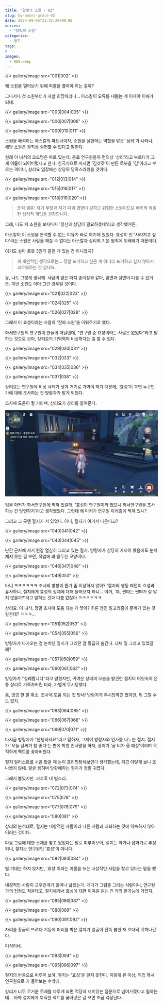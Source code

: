 ```yaml
---
title: "달빛의 소원 - 02"
slug: by-moons-grace-02
date: 2024-09-06T21:52:24+09:00
series:
  - "달빛의 소원"
categories:
  - 명조
tags:
#  - 
images:
  - 065.webp
---
```


{{< gallery/image src="001|002" >}}

왜 소원을 열어보기 위해 퍼즐을 풀어야 하는 걸까?

그나저나 첫 소원부터가 자살 희망이라니... 아스칼이 오류를 내뿜는 게 이제야 이해가 되네.

{{< gallery/image src="003|004|005" >}}

{{< gallery/image src="006|007|008" >}}

{{< gallery/image src="009|010|011" >}}

소원을 해석하는 아스칼의 파트너이자, 소원을 실현하는 역할을 맡은 '상리'가 나타나, 해당 소원은 원칙상 실현할 수 없다고 말한다.

원래 이 녀석의 코드명은 따로 있는데, 동료 연구원들이 편의상 '상리'라고 부르다가 그게 이름이 되어버렸다고 한다. 한국식으로 따지면 '김삿갓'이 만든 로봇을 '김'이라고 부르는 격이니, 상리요 입장에선 상당히 당혹스러웠을 것이다.

{{< gallery/image src="012|013|014" >}}

{{< gallery/image src="015|016|017" >}}

{{< gallery/image src="018|019|020" >}}

> 분석 결론: 자기 부정과 자기 파괴 경향이 강하고 위험한 소원이므로 배려와 적절한 심리적 개입을 권장합니다.

그래, 나도 저 소원을 보자마자 '정신과 상담이 필요하겠네'라고 생각했거든.

아스칼이 이 소원을 분석할 수 없는 이유가 바로 여기에 있었다. 효성이 빈 '사라지고 싶다'라는 소원은 사람을 해칠 수 없다는 아스칼과 상리의 기본 원칙에 위배되기 때문이다.

여기도 설마 로봇 3원칙 같은 게 있는 건 아니겠지?

> 제 개인적인 생각으로는... 정말 포기하고 싶은 게 아니라 포기하고 싶지 않아서 괴로워하는 것 같네요.

응, 나도 그렇게 생각해. 사람의 말은 마치 종이장과 같아, 앞면과 뒷면이 다를 수 있거든. 이번 소원도 아마 그런 경우일 것이다.

{{< gallery/image src="021|022|023" >}}

{{< gallery/image src="024|025" >}}

{{< gallery/image src="026|027|028" >}}

그래서 이 효성이라는 사람의 '진짜 소원'을 이뤄주기로 했다.

화서연구원의 연구원이 한둘이 아닐텐데, "연구원 중 효성이라는 사람은 없었다"라고 말하는 것으로 보아, 상리요의 기억력이 비상하다는 걸 알 수 있다.

{{< gallery/image src="029|030|031" >}}

{{< gallery/image src="032|033" >}}

{{< gallery/image src="034|035|036" >}}

{{< gallery/image src="037|038" >}}

상리요는 연구원에 비상 사태가 생겨 거기로 가봐야 하기 때문에, '효성'이 과연 누구인가에 대해 조사하는 건 방랑자가 맡게 되었다.

조사에 도움이 될 거라며, 상리요가 상리를 붙여준다.

![](039.webp)

임무 마커가 화서연구원에 찍혀 있길래, '효성이 연구원이라 했으니 화서연구원을 조사하는 건 당연하지'라고 생각했었다. 그런데 왜 마커가 연구원 아래층에 찍혀 있니?

그리고 그 곳엔 절지가 서 있었다. 아니, 절지가 여기서 나온다고?

{{< gallery/image src="040|041|042" >}}

{{< gallery/image src="043|044|045" >}}

난간 근처에 서서 뭔갈 열심히 그리고 있는 절지. 방랑자가 상당히 가까이 왔음에도 눈치채지 못한 걸 보면, 작업에 꽤 몰두한 모양이다.

{{< gallery/image src="046|047|048" >}}

{{< gallery/image src="049|050" >}}

아니 ㅋㅋㅋㅋㅋㅋ 조사의 방향이 뭔가 좀 이상하지 않아? '절지의 행동 패턴이 효성과 유사하니, 절지에게 효성의 정체에 대해 물어보자'라니... 이거, '야, 찐따는 찐따가 잘 알지 않을까?'라고 말하는 것과 다름 없잖아 ㅋㅋㅋㅋㅋㅋ

상리요. 이 녀석, 정말 조사에 도움 되는 게 맞아? 추론 엔진 알고리즘에 문제가 있는 것 같은데? ㅋㅋㅋ...

{{< gallery/image src="051|052|053" >}}

{{< gallery/image src="054|055|056" >}}

방랑자가 다가오는 걸 눈치챈 절지가 그리던 걸 황급히 숨긴다. 대체 뭘 그리고 있었길래?

{{< gallery/image src="057|058|059" >}}

{{< gallery/image src="060|061|062" >}}

방랑자가 "실례합니다"라고 말했지만, 귀여운 상리의 모습을 발견한 절지의 머릿속이 온통 상리로 가득차버린 터라, 가볍게 무시당했다.

음, 방금 한 말 취소. 조사에 도움 되는 것 맞네! 방랑자가 무시당하긴 했지만, 뭐 그럴 수도 있지.

{{< gallery/image src="063|064|065" >}}

{{< gallery/image src="066|067|068" >}}

{{< gallery/image src="069|070|071" >}}

다시금 방랑자가 "안녕하세요"라고 말하자, 그제야 방랑자와 인사를 나누는 절지. 절지가 '오늘 날씨가 참 좋다'는 판에 박힌 인사말을 하자, 상리가 '곧 비가 올 예정'이라며 묵직하게 팩트를 꽂아버렸다.

절지 일러스트를 처음 봤을 때 눈이 흐리멍텅해보인다 생각했는데, 지금 이렇게 보니 또 나쁘지 않네. 얼굴 붉히며 당황해하는 절지가 정말 귀엽다.

그래서 뽑았지만. 꺼흐흑 내 별소리.

{{< gallery/image src="072|073|074" >}}

{{< gallery/image src="075|076" >}}

{{< gallery/image src="077|078|079" >}}

{{< gallery/image src="080|081" >}}

상리의 분석대로, 절지는 내향적인 사람이라 다른 사람과 대화하는 것에 익숙하지 않아 이러는 것이다.

다음 그림에 대한 소재를 찾고 있었다는 말로 미루어보아, 절지는 화가나 삽화가로 추정되니, 절지는 연구원인 '효성'이 아니다.

{{< gallery/image src="082|083|084" >}}

별 기대는 하지 않지만, '효성'이라는 이름을 쓰는 내성적인 사람을 찾고 있다는 말을 했다.

내성적인 사람이 교우관계가 얼마나 넓겠는가. 게다가 그림을 그리는 사람이니, 연구원과의 접점도 적을테고. 절지에게서 효성에 대한 이야길 듣는 건 거의 불가능에 가깝지.

{{< gallery/image src="085|086|087" >}}

{{< gallery/image src="088|089" >}}

{{< gallery/image src="090|091|092" >}}

자리를 황급히 뜨려다 기둥에 머리를 박은 절지가 얼굴이 잔뜩 붉힌 채 호다닥 뛰쳐나간다.

미식이네.

{{< gallery/image src="093|094" >}}

{{< gallery/image src="095|096|097" >}}

절지의 반응으로 미루어 보아, 절지는 '효성'을 알지 못한다. 이렇게 된 이상, 직접 화서연구원으로 가 물어보는 수밖에.

상리가 너무 무거운 주제를 다루게 되면 적당히 재미있는 질문으로 넘어가겠다고 말하는데... 아까 절지에게 묵직한 팩트를 꽂아넣은 걸 보면 조금 걱정된다.
